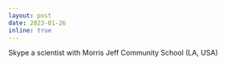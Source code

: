 ```yaml
---
layout: post
date: 2023-01-26
inline: true
---
```

Skype a scientist with Morris Jeff Community School (LA, USA)
